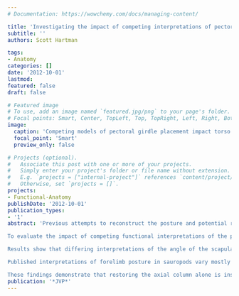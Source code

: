 ```yaml
---
# Documentation: https://wowchemy.com/docs/managing-content/

title: 'Investigating the impact of competing interpretations of pectoral girdle placement and appendicular function on sauropod head height'
subtitle: ''
authors: Scott Hartman

tags:
- Anatomy
categories: []
date: '2012-10-01'
lastmod: 
featured: false
draft: false

# Featured image
# To use, add an image named `featured.jpg/png` to your page's folder.
# Focal points: Smart, Center, TopLeft, Top, TopRight, Left, Right, BottomLeft, Bottom, BottomRight.
image:
  caption: 'Competing models of pectoral girdle placement impact torso volume and orientation.'
  focal_point: 'Smart'
  preview_only: false

# Projects (optional).
#   Associate this post with one or more of your projects.
#   Simply enter your project's folder or file name without extension.
#   E.g. `projects = ["internal-project"]` references `content/project/deep-learning/index.md`.
#   Otherwise, set `projects = []`.
projects:
- Functional-Anatomy
publishDate: '2012-10-01'
publication_types:
- '1'
abstract: 'Previous attempts to reconstruct the posture and potential range of motion in the cervical series of sauropod dinosaurs have focused on restoring the osteological neutral position (ONP) of the axial column, as well as attempts to link ONP with the degree of habitual vertebral flexion observed in extant vertebrates (Stevens & Parrish, 2005; Taylor et al, 2009). While placement of the pectoral girdle has been examined in depth (e.g. Bonnan et al., 2005), the roll of differing interpretations of appendicular posture has been largely ignored.

To evaluate the impact of competing functional interpretations of the pectoral girdle and appendicular skeleton, a quantitative analysis was conducted on the three most commonly used interpretations of pectoral girdle placement in the literature, and several models of limb kinematics. Testing was carried out on a 3D digital data set of Camarasaurus, as well as dimensionally-accurate skeletal diagrams of Camarasaurus and several other neosauropods to increase taxonomic sampling. 

Results show that differing interpretations of the angle of the scapula on the body had a minimal impact on the elevation of the presacral column, while the location of the pectoral girdle had a significant impact, with more ventrally and posteriorly located pectoral girdles leading to progressively higher head height.

Published interpretations of forelimb posture in sauropods vary mostly in the orientation of the humerus and the degree of eversion in the elbow (e.g. Bonnan, 2003). Neither was found to have a significant impact on head height. Hind limb kinematics were found to have a larger impact on head height, as knee and ankle flexure reduced pelvic height, which in turn raised the cervical series. Differences in restoring the pes of sauropods differ markedly, from digitigrade to plantigrade; lowering the foot into a plantigrade stance was found to increase head height.

These findings demonstrate that restoring the axial column alone is insufficient to accurately estimate head height in sauropods. Competing interpretations of pectoral girdle position and hind limb kinematics can influence the angle of the cervical series significantly, suggesting that a more holistic approach must be taken with regard to sauropod neck posture.'
publication: '*JVP*'
---
```

